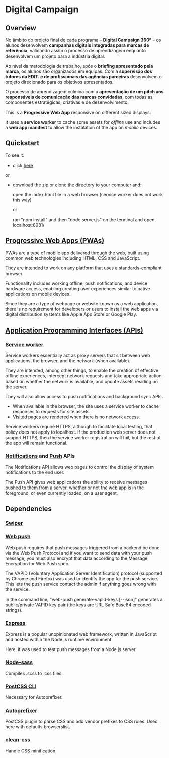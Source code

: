 # Digital Campaign

## Overview

No âmbito do projeto final de cada programa – **Digital Campaign 360º** – os alunos desenvolvem **campanhas digitais integradas para marcas de referência**, validando assim o processo de aprendizagem enquanto desenvolvem um projeto para a indústria digital.

Ao nível da metodologia de trabalho, após o **briefing apresentado pela marca**, os alunos são organizados em equipas. Com a **supervisão dos tutores da EDIT. e de profissionais das agências parceiras** desenvolvem o projeto direcionado para os objetivos apresentados.

O processo de aprendizagem culmina com a **apresentação de um pitch aos responsáveis de comunicação das marcas convidadas**, com todas as componentes estratégicas, criativas e de desenvolvimento.

This is a **Progressive Web App** responsive on different sized displays.

It uses a **service worker** to cache some assets for _offline_ use and includes a **web app manifest** to allow the instalation of the app on _mobile_ devices.

## Quickstart

To see it:

- click [here]()

or

- download the zip or clone the directory to your computer and:

  open the index.html file in a web browser (service worker does not work this way)

  or

  run "npm install" and then "node server.js" on the terminal and open localhost:8081/

## [Progressive Web Apps (PWAs)](https://en.wikipedia.org/wiki/Progressive_web_applications)

PWAs are a type of mobile app delivered through the web, built using common web technologies including HTML, CSS and JavaScript.

They are intended to work on any platform that uses a standards-compliant browser.

Functionality includes working offline, push notifications, and device hardware access, enabling creating user experiences similar to native applications on mobile devices.

Since they are a type of webpage or website known as a web application, there is no requirement for developers or users to install the web apps via digital distribution systems like Apple App Store or Google Play.

## [Application Programming Interfaces (APIs)](https://en.wikipedia.org/wiki/Web_API)

### [Service worker](https://developer.mozilla.org/en-US/docs/Web/API/Service_Worker_API)

Service workers essentially act as proxy servers that sit between web applications, the browser, and the network (when available).

They are intended, among other things, to enable the creation of effective offline experiences, intercept network requests and take appropriate action based on whether the network is available, and update assets residing on the server.

They will also allow access to push notifications and background sync APIs.

- When available in the browser, the site uses a service worker to cache responses to requests for site assets.
- Visited pages are rendered when there is no network access.

Service workers require HTTPS, although to facilitate local testing, that policy does not apply to localhost. If the production web server does not support HTTPS, then the service worker registration will fail, but the rest of the app will remain functional.

### [Notifications](https://developer.mozilla.org/en-US/docs/Web/API/Notifications_API) and [Push](https://developer.mozilla.org/en-US/docs/Web/API/Push_API) APIs

The Notifications API allows web pages to control the display of system notifications to the end user.

The Push API gives web applications the ability to receive messages pushed to them from a server, whether or not the web app is in the foreground, or even currently loaded, on a user agent.

## Dependencies

### [Swiper](https://idangero.us/swiper/)



### [Web push](https://github.com/web-push-libs/web-push)

Web push requires that push messages triggered from a backend be done via the Web Push Protocol and if you want to send data with your push message, you must also encrypt that data according to the Message Encryption for Web Push spec.

The VAPID (Voluntary Application Server Identification) protocol (supported by Chrome and Firefox) was used to identify the app for the push service. This lets the push service contact the admin if anything goes wrong with the service.

In the command line, "web-push generate-vapid-keys [--json]" generates a public/private VAPID key pair (the keys are URL Safe Base64 encoded strings).

### [Express](https://expressjs.com/)

Express is a popular unopinionated web framework, written in JavaScript and hosted within the Node.js runtime environment.

Here, it was used to test push messages from a Node.js server.

### [Node-sass](https://github.com/sass/node-sass)

Compiles .scss to .css files.

### [PostCSS CLI](https://github.com/postcss/postcss-cli)

Necessary for Autoprefixer.

### [Autoprefixer](https://github.com/postcss/autoprefixer)

PostCSS plugin to parse CSS and add vendor prefixes to CSS rules. Used here with defaults browserslist.

### [clean-css](https://github.com/jakubpawlowicz/clean-css-cli)

Handle CSS minification.
